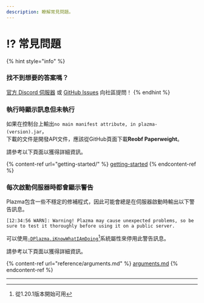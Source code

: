 ```yaml
---
description: 瞭解常見問題。
---
```


# ⁉️ 常見問題

{% hint style="info" %}

### 找不到想要的答案嗎？

[官方 Discord 伺服器](https://discord.gg/MmfC52K8A8) 或 [GitHub Issues](https://github.com/PlazmaMC/PlazmaBukkit/issues) 向社區提問！
{% endhint %}

### 執行時顯示訊息但未執行

如果在控制台上輸出`no main manifest attribute, in plazma-(version).jar`，\
下載的文件是開發API文件，應該從GitHub頁面下載**Reobf Paperweight**。

請參考以下頁面以獲得詳細資訊。

{% content-ref url="getting-started/" %}
[getting-started](getting-started#id-2)
{% endcontent-ref %}

### 每次啟動伺服器時都會顯示警告

Plazma包含一些不穩定的修補程式，因此可能會總是在伺服器啟動時輸出以下警告訊息。

```log
[12:34:56 WARN]: Warning! Plazma may cause unexpected problems, so be sure to test it thoroughly before using it on a public server.
```

可以使用[`-DPlazma.iKnowWhatIAmDoing`](#user-content-fn-1)[^1]系統屬性來停用此警告訊息。

請參考以下頁面以獲得詳細資訊。

{% content-ref url="reference/arguments.md" %}
[arguments.md](reference/arguments.md#plazma.iknowwhatiamdoing)
{% endcontent-ref %}

***

[^1]: 從1.20.1版本開始可用
